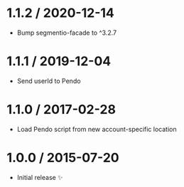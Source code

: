 1.1.2 / 2020-12-14
===================

  * Bump segmentio-facade to ^3.2.7

1.1.1 / 2019-12-04
==================

  * Send userId to Pendo

1.1.0 / 2017-02-28
==================

  * Load Pendo script from new account-specific location

1.0.0 / 2015-07-20
==================

  * Initial release :sparkles:

